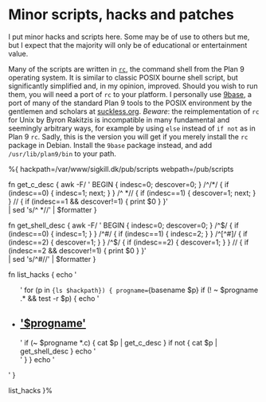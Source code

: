 Minor scripts, hacks and patches
===========

I put minor hacks and scripts here.  Some may be of use to others but
me, but I expect that the majority will only be of educational or
entertainment value.

Many of the scripts are written in
[`rc`](http://en.wikipedia.org/wiki/Rc), the command shell from the
Plan 9 operating system.  It is similar to classic POSIX bourne shell
script, but significantly simplified and, in my opinion, improved.
Should you wish to run them, you will need a port of `rc` to your
platform.  I personally use [9base](http://tools.suckless.org/9base),
a port of many of the standard Plan 9 tools to the POSIX environment
by the gentlemen and scholars at [suckless.org](http://suckless.org).
*Beware*: the reimplementation of `rc` for Unix by Byron Rakitzis is
incompatible in many fundamental and seemingly arbitrary ways, for
example by using `else` instead of `if not` as in Plan 9 `rc`.  Sadly,
this is the version you will get if you merely install the `rc`
package in Debian.  Install the `9base` package instead, and add
`/usr/lib/plan9/bin` to your path.

%{
hackpath=/var/www/sigkill.dk/pub/scripts
webpath=/pub/scripts

fn get_c_desc {
   awk -F/ ' 
   BEGIN { indesc=0; descover=0; }
   /^\/\*/ { if (indesc==0) { indesc=1; next; } }
   /^ \*\// { if (indesc==1) { descover=1; next; } }
   // { if (indesc==1 && descover!=1) { print $0 } }' \
   | sed 's/^ \*//' | $formatter
}

fn get_shell_desc {
   awk -F/ ' 
   BEGIN { indesc=0; descover=0; }
   /^$/ { if (indesc==0) { indesc=1; } }
   /^#/ { if (indesc==1) { indesc=2; } }
   /^[^#]/ { if (indesc==2) { descover=1; } }
   /^$/ { if (indesc==2) { descover=1; } }
   // { if (indesc==2 && descover!=1) { print $0 } }' \
   | sed 's/^#//' | $formatter
}

fn list_hacks {
   echo '<ul>'
   for (p in `{ls $hackpath}) {
       progname=`{basename $p}
       if (! ~ $progname .* && test -r $p) {
          echo '<li><h2 class="progName"><a href="'$webpath'/'$progname'">'$progname'</a></h2>'
          if (~ $progname *.c) {
             cat $p | get_c_desc
          }
          if not {
             cat $p | get_shell_desc
          }
          echo '</li>'
       }
   }
   echo '</ul>'
}

list_hacks
}%
